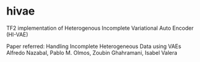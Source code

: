 # hivae
TF2 implementation of Heterogenous Incomplete Variational Auto Encoder (HI-VAE)

Paper referred: 
Handling Incomplete Heterogeneous Data using VAEs
Alfredo Nazabal, Pablo M. Olmos, Zoubin Ghahramani, Isabel Valera

